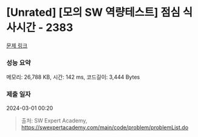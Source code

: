 # [Unrated] [모의 SW 역량테스트] 점심 식사시간 - 2383 

[문제 링크](https://swexpertacademy.com/main/code/problem/problemDetail.do?contestProbId=AV5-BEE6AK0DFAVl) 

### 성능 요약

메모리: 26,788 KB, 시간: 142 ms, 코드길이: 3,444 Bytes

### 제출 일자

2024-03-01 00:20



> 출처: SW Expert Academy, https://swexpertacademy.com/main/code/problem/problemList.do